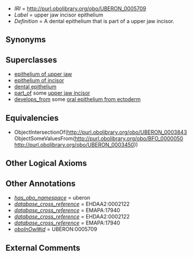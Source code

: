  * *IRI* = http://purl.obolibrary.org/obo/UBERON_0005709
 * *Label* = upper jaw incisor epithelium
 * *Definition* = A dental epithelium that is part of a upper jaw incisor.

## Synonyms


## Superclasses

 * [epithelium of upper jaw](../../UBERON/35/UBERON_0003235.md)
 * [epithelium of incisor](../../UBERON/55/UBERON_0003355.md)
 * [dental epithelium](../../UBERON/43/UBERON_0003843.md)
 * [part_of](../../BFO/50/BFO_0000050.md) some [upper jaw incisor](../../UBERON/50/UBERON_0003450.md)
 * [develops_from](../../RO/02/RO_0002202.md) some [oral epithelium from ectoderm](../../UBERON/42/UBERON_0011642.md)

## Equivalencies

 * ObjectIntersectionOf(<http://purl.obolibrary.org/obo/UBERON_0003843> ObjectSomeValuesFrom(<http://purl.obolibrary.org/obo/BFO_0000050> <http://purl.obolibrary.org/obo/UBERON_0003450>))

## Other Logical Axioms


## Other Annotations

 * *[has_obo_namespace](../../ce/oboInOwl#hasOBONamespace.md)* = uberon
 * *[database_cross_reference](../../ef/oboInOwl#hasDbXref.md)* = EHDAA2:0002122
 * *[database_cross_reference](../../ef/oboInOwl#hasDbXref.md)* = EMAPA:17940
 * *[database_cross_reference](../../ef/oboInOwl#hasDbXref.md)* = EHDAA2:0002122
 * *[database_cross_reference](../../ef/oboInOwl#hasDbXref.md)* = EMAPA:17940
 * *[oboInOwl#id](../../id/oboInOwl#id.md)* = UBERON:0005709

## External Comments


